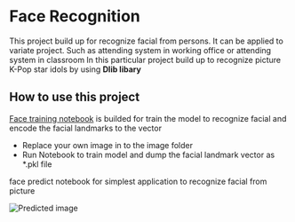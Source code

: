 # Face Recognition
This project build up for recognize facial from persons. It can be applied to variate project. Such as attending system in working office or attending system in classroom
In this particular project build up to recognize picture K-Pop star idols by using **Dlib libary**

## How to use this project
[Face training notebook](https://github.com/Intraraksa/ML-projects/blob/master/Project/Face-recognition/training_face.ipynb) is builded for train the model to recognize facial and encode the facial landmarks to the vector 
* Replace your own image in to the image folder
* Run Notebook to train model and dump the facial landmark vector as *.pkl file

face predict notebook for simplest application to recognize facial from picture

![Predicted image](https://github.com/Intraraksa/ML-projects/blob/master/Project/Face-recognition/predicted_img.jpg)
